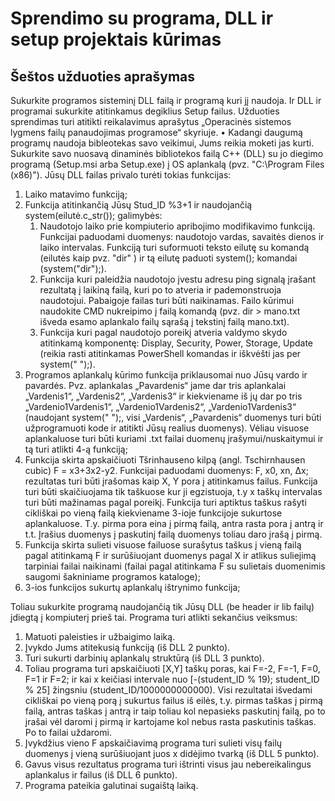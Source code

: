 # Sprendimo su programa, DLL ir setup projektais kūrimas
## Šeštos užduoties aprašymas
Sukurkite programos sisteminį DLL failą ir programą kuri jį naudoja. Ir DLL ir programai sukurkite atitinkamus degiklius Setup failus. Užduoties sprendimas turi atitikti  reikalavimus aprašytus „Operacinės sistemos lygmens failų panaudojimas programose“ skyriuje.
•	Kadangi daugumą programų naudoja bibleotekas savo veikimui, Jums reikia moketi jas kurti. Sukurkite savo nuosavą dinaminės bibliotekos failą C++  (DLL) su jo diegimo programą (Setup.msi arba Setup.exe) į OS aplankalą (pvz. "C:\Program Files (x86)"). Jūsų DLL failas privalo turėti tokias funkcijas:
1.	Laiko matavimo funkciją;
2.	Funkcija atitinkančią Jūsų Stud_ID %3+1 ir naudojančią system(eilutė.c_str()); galimybės:
      1.	Naudotojo laiko prie kompiuterio apribojimo modifikavimo funkciją. Funkcijai paduodami duomenys: naudotojo vardas, savaitės dienos ir laiko intervalas. Funkciją turi suformuoti teksto eilutę su komandą (eilutės kaip pvz. "dir" ) ir tą eilutę paduoti system(); komandai (system("dir");).
      2.	Funkcija kuri paleidžia naudotojo įvestu adresu ping signalą įrašant rezultatą į laikiną failą, kuri po to atveria ir pademonstruoja naudotojui. Pabaigoje failas turi būti naikinamas. Failo kūrimui naudokite CMD nukreipimo į failą komandą (pvz. dir > mano.txt išveda esamo aplankalo failų sąrašą į tekstinį failą mano.txt).
      3.	Funkcija kuri pagal naudotojo poreikį atveria valdymo skydo atitinkamą komponentę: Display, Security, Power, Storage, Update (reikia rasti atitinkamas PowerShell komandas ir iškvėšti jas per system(" ");).
3.	Programos aplankalų kūrimo funkcija priklausomai nuo Jūsų vardo ir pavardės. Pvz. aplankalas „Pavardenis“ jame dar tris aplankalai „Vardenis1“, „Vardenis2“, „Vardenis3“ ir kiekviename iš jų dar po tris „Vardenio1Vardenis1“, „Vardenio1Vardenis2“, „Vardenio1Vardenis3“ (naudojant system(" ");, visi „Vardenis“, „Pavardenis“ duomenys turi būti užprogramuoti kode ir atitikti Jūsų realius duomenys). Vėliau visuose aplankaluose turi būti kuriami .txt failai duomenų įrašymui/nuskaitymui ir tą turi atlikti 4-ą funkciją;
4.	Funkcija skirta apskaičiuoti Tšrinhauseno kilpą (angl. Tschirnhausen cubic) F = x3+3x2-y2. Funkcijai paduodami duomenys: F, x0, xn, Δx; rezultatas turi būti įrašomas kaip X, Y pora į atitinkamus failus. Funkcija turi būti skaičiuojama tik taškuose kur ji egzistuoja, t.y x taškų intervalas turi būti mažinamas pagal poreikį. Funkcija turi aptiktus taškus rašyti cikliškai po vieną failą kiekviename 3-ioje funkcijoje sukurtose aplankaluose. T.y. pirma pora eina į pirmą failą, antra rasta pora į antrą ir t.t. Įrašius duomenys į paskutinį failą duomenys toliau daro įrašą į pirmą.
5.	Funkcija skirta sulieti visuose failuose surašytus taškus į vieną failą pagal atitinkamą F ir surūšiuojant duomenys pagal X ir atlikus suliejimą tarpiniai failai naikinami (failai pagal atitinkama F su sulietais duomenimis saugomi šakniniame programos kataloge);
6.	3-ios funkcijos sukurtų aplankalų ištrynimo funkcija;

Toliau sukurkite programą naudojančią tik Jūsų DLL (be header ir lib failų) įdiegtą į kompiuterį  prieš tai. Programa turi atlikti sekančius veiksmus:
1. Matuoti paleisties ir užbaigimo laiką.
2. Įvykdo Jums atitekusią funkciją (iš DLL 2 punkto).
3. Turi sukurti darbinių aplankalų struktūrą (iš DLL 3 punkto).
4. Toliau programa turi apskaičiuoti [X,Y] taškų poras, kai F=-2, F=-1, F=0, F=1 ir F=2; ir kai x keičiasi intervale nuo [-(student_ID % 19); student_ID % 25] žingsniu (student_ID/1000000000000). Visi rezultatai išvedami cikliškai po vieną porą į sukurtus failus iš eilės, t.y. pirmas taškas į pirmą failą, antras taškas į antrą ir taip toliau kol nepasieks paskutinį failą, po to įrašai vėl daromi į pirmą ir kartojame kol nebus rasta paskutinis taškas. Po to failai uždaromi.
5. Įvykdžius vieno F apskaičiavimą programa turi sulieti visų failų duomenys į vieną surūšiuojant juos x didėjimo tvarką (iš DLL 5 punkto).
6. Gavus visus rezultatus programa turi ištrinti visus jau nebereikalingus aplankalus ir failus (iš DLL 6 punkto).
7. Programa pateikia galutinai sugaištą laiką.
